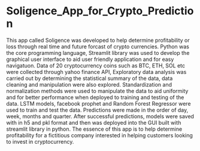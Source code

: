 # Soligence_App_for_Crypto_Prediction
This app called Soligence was developed to help determine profitability or loss through real time and future forcast of crypto currencies. 
Python was the core programming language, Streamlit library was used to develop the graphical user interface to aid user friendly application and for easy navigatuon.
Data of 20 cryptocurrency coins such as BTC, ETH, SOL etc were  collected through yahoo finance API, Exploratory data analysis was carried out by determining the statistical summary of the data, data cleaning and manipulation were also explored. 
Standardization and normalization methods were used to manipulate the data to aid uniformity and for better performance when deployed to training and testing of the data.
LSTM models, facebook prophet and Random Forest Regressor were used to train and test the data.
Predictions were made in the order of day, week, months and quarter.
After successful predictions, models were saved with in h5 and pkl format and then was deployed into the GUI built with streamlit library in python.
The essence of this app is to help determine profitability for a fictitious company interested in helping customers looking to invest in cryptocurrency.
